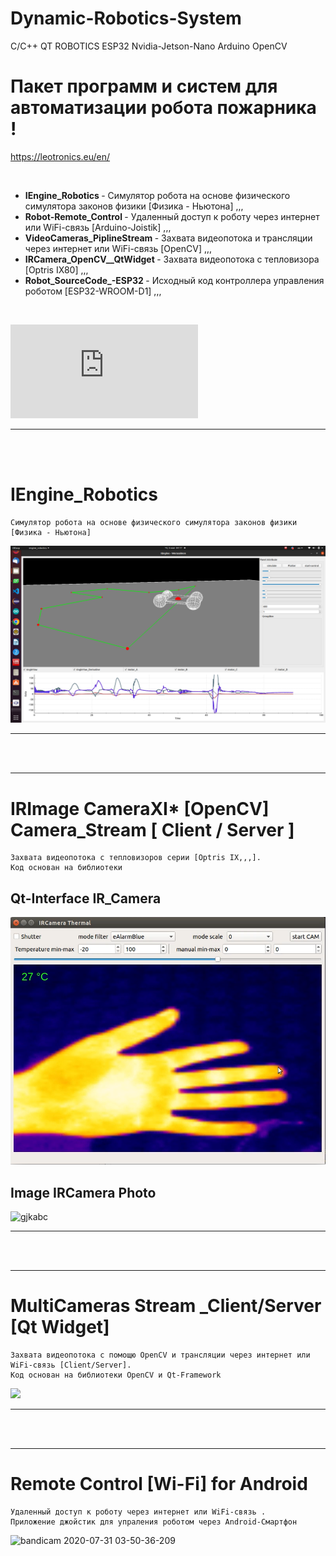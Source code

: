 # Dynamic-Robotics-System
C/C++ QT ROBOTICS ESP32 Nvidia-Jetson-Nano Arduino OpenCV 

# Пакет программ и систем для автоматизации робота пожарника !
https://leotronics.eu/en/

<br>

* <b> IEngine_Robotics </b> - Симулятор робота на основе физического симулятора законов физики [Физика - Ньютона]
,,,
* <b> Robot-Remote_Control </b> - Удаленный доступ к роботу через интернет или WiFi-связь [Arduino-Joistik]
,,,
* <b> VideoCameras_PiplineStream </b> - Захвата видеопотока и трансляции через интернет или WiFi-связь [OpenCV]
,,,
* <b> IRCamera_OpenCV__QtWidget </b> - Захвата видеопотока с тепловизора [Optris IX80]
,,,
* <b> Robot_SourceCode_-ESP32  </b> - Исходный код контроллера управления роботом [ESP32-WROOM-D1]
,,,
<br/>

![bandicam 2020-07-31 03-50-36-209](https://leotronics.eu/index.php?option=com_gridbox&task=gridbox.compressImagelaptop&image=%2Fimages%2FTrackReitar-FireFighting%2Ffirefighting-leotrinics.jpeg)


***
<br/> <br/> 
# IEngine_Robotics 
```
Симулятор робота на основе физического симулятора законов физики [Физика - Ньютона] 
```

![bandicam 2020-07-31 03-50-36-209](https://github.com/werasaimon/IEngine_Robotics/blob/test/img/demo.png)

---
<br/> <br/> 
***


# IRImage CameraXI* [OpenCV] Camera_Stream [ Client / Server ] 

```
Захвата видеопотока с тепловизоров серии [Optris IX,,,].
Код основан на библиотеки 
```

## Qt-Interface IR_Camera
![gjkabc](https://github.com/werasaimon/IRCamera_OpenCV__QtWidget/blob/main/image/thermal_img.png)

## Image IRCamera Photo
![gjkabc](http://documentation.evocortex.com/libirimager2/html/household.png)
<br/>

---
<br/> <br/> 
***


# MultiCameras Stream _Client/Server [Qt Widget]

```
Захвата видеопотока с помощю OpenCV и трансляции через интернет или WiFi-связь [Client/Server].
Код основан на библиотеки OpenCV и Qt-Framework 
```

![](https://github.com/werasaimon/DYNAMIC-RBOBOTICS-SYSTEMS/blob/main/data/img/Streming%204-Cameras.png)


---
<br/> <br/> 
***


# Remote Control [Wi-Fi] for Android

```
Удаленный доступ к роботу через интернет или WiFi-связь . 
Приложение джойстик для упраления роботом через Android-Смартфон 
```

![bandicam 2020-07-31 03-50-36-209](https://github.com/werasaimon/Robot-Remote_Control/blob/main/img/joystik.jpg)

